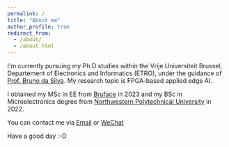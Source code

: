 ```yaml
---
permalink: /
title: "About me"
author_profile: true
redirect_from: 
  - /about/
  - /about.html
---
```


I'm currently pursuing my Ph.D studies within the Vrije Universiteit Brussel, Departement of Electronics and Informatics (ETRO), under the guidance of [Prof. Bruno da Silva](https://www.etrovub.be/people/member/about-bio/bdasilva/). My research topic is FPGA-based applied edge AI.

I obtained my MSc in EE from [Bruface](https://www.bruface.eu) in 2023 and my BSc in Microelectronics degree from [Northwestern Polytechnical University](https://www.nwpu.edu.cn) in 2022.

You can contact me via [Email](mailto:han.bao@vub.be) or [WeChat](../images/wechat.jpg) 

Have a good day :-D

